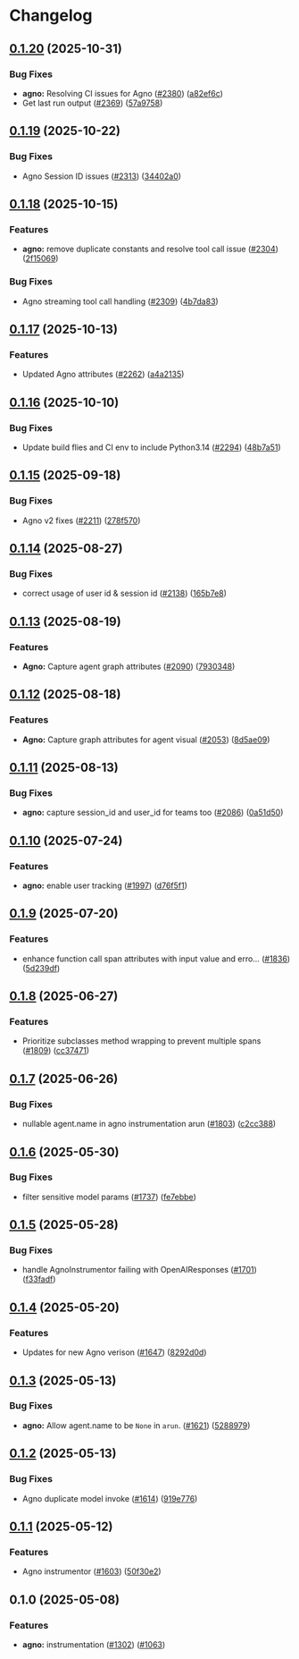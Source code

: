 # Changelog

## [0.1.20](https://github.com/Arize-ai/openinference/compare/python-openinference-instrumentation-agno-v0.1.19...python-openinference-instrumentation-agno-v0.1.20) (2025-10-31)


### Bug Fixes

* **agno:** Resolving CI issues for Agno ([#2380](https://github.com/Arize-ai/openinference/issues/2380)) ([a82ef6c](https://github.com/Arize-ai/openinference/commit/a82ef6c34a79d53c892c5017d76cce053655801d))
* Get last run output ([#2369](https://github.com/Arize-ai/openinference/issues/2369)) ([57a9758](https://github.com/Arize-ai/openinference/commit/57a97585512f34550d5a50508ca801440cda1071))

## [0.1.19](https://github.com/Arize-ai/openinference/compare/python-openinference-instrumentation-agno-v0.1.18...python-openinference-instrumentation-agno-v0.1.19) (2025-10-22)


### Bug Fixes

* Agno Session ID issues ([#2313](https://github.com/Arize-ai/openinference/issues/2313)) ([34402a0](https://github.com/Arize-ai/openinference/commit/34402a0a8478e1b047a76c6a885c5256cec015bc))

## [0.1.18](https://github.com/Arize-ai/openinference/compare/python-openinference-instrumentation-agno-v0.1.17...python-openinference-instrumentation-agno-v0.1.18) (2025-10-15)


### Features

* **agno:** remove duplicate constants and resolve tool call issue ([#2304](https://github.com/Arize-ai/openinference/issues/2304)) ([2f15069](https://github.com/Arize-ai/openinference/commit/2f15069dbda1e0a030f6d095f5156fdd3ae6d2c6))


### Bug Fixes

* Agno streaming tool call handling ([#2309](https://github.com/Arize-ai/openinference/issues/2309)) ([4b7da83](https://github.com/Arize-ai/openinference/commit/4b7da833ae9a91989d09ea78c38ca2e0bd44c0b1))

## [0.1.17](https://github.com/Arize-ai/openinference/compare/python-openinference-instrumentation-agno-v0.1.16...python-openinference-instrumentation-agno-v0.1.17) (2025-10-13)


### Features

* Updated Agno attributes ([#2262](https://github.com/Arize-ai/openinference/issues/2262)) ([a4a2135](https://github.com/Arize-ai/openinference/commit/a4a213510a88117cbd0f15c4e84a84c8ee9b470d))

## [0.1.16](https://github.com/Arize-ai/openinference/compare/python-openinference-instrumentation-agno-v0.1.15...python-openinference-instrumentation-agno-v0.1.16) (2025-10-10)


### Bug Fixes

* Update build flies and CI env to include Python3.14  ([#2294](https://github.com/Arize-ai/openinference/issues/2294)) ([48b7a51](https://github.com/Arize-ai/openinference/commit/48b7a515cde2180f590a5a370a73d5ce1c73501d))

## [0.1.15](https://github.com/Arize-ai/openinference/compare/python-openinference-instrumentation-agno-v0.1.14...python-openinference-instrumentation-agno-v0.1.15) (2025-09-18)


### Bug Fixes

* Agno v2 fixes ([#2211](https://github.com/Arize-ai/openinference/issues/2211)) ([278f570](https://github.com/Arize-ai/openinference/commit/278f570130635d99672126554b9d3a950c658ff4))

## [0.1.14](https://github.com/Arize-ai/openinference/compare/python-openinference-instrumentation-agno-v0.1.13...python-openinference-instrumentation-agno-v0.1.14) (2025-08-27)


### Bug Fixes

* correct usage of user id & session id ([#2138](https://github.com/Arize-ai/openinference/issues/2138)) ([165b7e8](https://github.com/Arize-ai/openinference/commit/165b7e890cb9691ff1ab3890288c97dc046f1a1b))

## [0.1.13](https://github.com/Arize-ai/openinference/compare/python-openinference-instrumentation-agno-v0.1.12...python-openinference-instrumentation-agno-v0.1.13) (2025-08-19)


### Features

* **Agno:** Capture agent graph attributes  ([#2090](https://github.com/Arize-ai/openinference/issues/2090)) ([7930348](https://github.com/Arize-ai/openinference/commit/7930348788c292958b3701119dc4c2837a341c53))

## [0.1.12](https://github.com/Arize-ai/openinference/compare/python-openinference-instrumentation-agno-v0.1.11...python-openinference-instrumentation-agno-v0.1.12) (2025-08-18)


### Features

* **Agno:** Capture graph attributes for agent visual ([#2053](https://github.com/Arize-ai/openinference/issues/2053)) ([8d5ae09](https://github.com/Arize-ai/openinference/commit/8d5ae09b09fbcfaae7bab0dea25db3a2ad076a4d))

## [0.1.11](https://github.com/Arize-ai/openinference/compare/python-openinference-instrumentation-agno-v0.1.10...python-openinference-instrumentation-agno-v0.1.11) (2025-08-13)


### Bug Fixes

* **agno:** capture session_id and user_id for teams too ([#2086](https://github.com/Arize-ai/openinference/issues/2086)) ([0a51d50](https://github.com/Arize-ai/openinference/commit/0a51d50be89a440d6df2fca90fe72ab730ee7267))

## [0.1.10](https://github.com/Arize-ai/openinference/compare/python-openinference-instrumentation-agno-v0.1.9...python-openinference-instrumentation-agno-v0.1.10) (2025-07-24)


### Features

* **agno:** enable user tracking ([#1997](https://github.com/Arize-ai/openinference/issues/1997)) ([d76f5f1](https://github.com/Arize-ai/openinference/commit/d76f5f1ef112658a8286d9becf8c9f114b7bc911))

## [0.1.9](https://github.com/Arize-ai/openinference/compare/python-openinference-instrumentation-agno-v0.1.8...python-openinference-instrumentation-agno-v0.1.9) (2025-07-20)


### Features

* enhance function call span attributes with input value and erro… ([#1836](https://github.com/Arize-ai/openinference/issues/1836)) ([5d239df](https://github.com/Arize-ai/openinference/commit/5d239dfbebcfaf34f276e9169be644b91eeafd09))

## [0.1.8](https://github.com/Arize-ai/openinference/compare/python-openinference-instrumentation-agno-v0.1.7...python-openinference-instrumentation-agno-v0.1.8) (2025-06-27)


### Features

* Prioritize subclasses method wrapping to prevent multiple spans ([#1809](https://github.com/Arize-ai/openinference/issues/1809)) ([cc37471](https://github.com/Arize-ai/openinference/commit/cc37471bcf2be18ff205ab4e49654be42c27daee))

## [0.1.7](https://github.com/Arize-ai/openinference/compare/python-openinference-instrumentation-agno-v0.1.6...python-openinference-instrumentation-agno-v0.1.7) (2025-06-26)


### Bug Fixes

* nullable agent.name in agno instrumentation arun ([#1803](https://github.com/Arize-ai/openinference/issues/1803)) ([c2cc388](https://github.com/Arize-ai/openinference/commit/c2cc3884c3eb2ba00ddb992cc7b2aff1709bd891))

## [0.1.6](https://github.com/Arize-ai/openinference/compare/python-openinference-instrumentation-agno-v0.1.5...python-openinference-instrumentation-agno-v0.1.6) (2025-05-30)


### Bug Fixes

* filter sensitive model params ([#1737](https://github.com/Arize-ai/openinference/issues/1737)) ([fe7ebbe](https://github.com/Arize-ai/openinference/commit/fe7ebbe9f7663e39d6f18ee1be9f775f0f6e7fb4))

## [0.1.5](https://github.com/Arize-ai/openinference/compare/python-openinference-instrumentation-agno-v0.1.4...python-openinference-instrumentation-agno-v0.1.5) (2025-05-28)


### Bug Fixes

* handle AgnoInstrumentor failing with OpenAIResponses ([#1701](https://github.com/Arize-ai/openinference/issues/1701)) ([f33fadf](https://github.com/Arize-ai/openinference/commit/f33fadf5a67fd4bce8ba590cdae4c9b7d1133d74))

## [0.1.4](https://github.com/Arize-ai/openinference/compare/python-openinference-instrumentation-agno-v0.1.3...python-openinference-instrumentation-agno-v0.1.4) (2025-05-20)


### Features

* Updates for new Agno verison ([#1647](https://github.com/Arize-ai/openinference/issues/1647)) ([8292d0d](https://github.com/Arize-ai/openinference/commit/8292d0d5620a9c58c4646e553704a31fd3f8cba3))

## [0.1.3](https://github.com/Arize-ai/openinference/compare/python-openinference-instrumentation-agno-v0.1.2...python-openinference-instrumentation-agno-v0.1.3) (2025-05-13)


### Bug Fixes

* **agno:** Allow agent.name to be `None` in `arun`. ([#1621](https://github.com/Arize-ai/openinference/issues/1621)) ([5288979](https://github.com/Arize-ai/openinference/commit/52889796daa5ac221af21b76d77b80e594cdcf89))

## [0.1.2](https://github.com/Arize-ai/openinference/compare/python-openinference-instrumentation-agno-v0.1.1...python-openinference-instrumentation-agno-v0.1.2) (2025-05-13)


### Bug Fixes

* Agno duplicate model invoke ([#1614](https://github.com/Arize-ai/openinference/issues/1614)) ([919e776](https://github.com/Arize-ai/openinference/commit/919e776c41fc902f76e8da495c7618ae0ad84292))

## [0.1.1](https://github.com/Arize-ai/openinference/compare/python-openinference-instrumentation-agno-v0.1.0...python-openinference-instrumentation-agno-v0.1.1) (2025-05-12)


### Features

* Agno instrumentor ([#1603](https://github.com/Arize-ai/openinference/issues/1603)) ([50f30e2](https://github.com/Arize-ai/openinference/commit/50f30e26b5fcc074cc8a7dbbc34e9c11b7af0e41))

## 0.1.0 (2025-05-08)

### Features

* **agno:** instrumentation ([#1302](https://github.com/Arize-ai/openinference/issues/1302)) ([#1063](https://github.com/Arize-ai/openinference/pull/1063))
